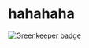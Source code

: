 # hahahaha

[![Greenkeeper badge](https://badges.greenkeeper.io/AlfieriChou/express_gateway.svg)](https://greenkeeper.io/)
